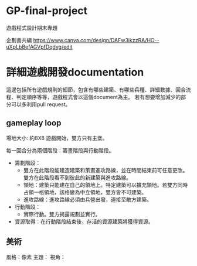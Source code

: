 # GP-final-project
遊戲程式設計期末專題

企劃書共編
https://www.canva.com/design/DAFw3ikzzRA/HO--uXpLbBefAGVpfDqdyg/edit

# 詳細遊戲開發documentation
這邊包括所有遊戲規則的細節，包含有哪些建築、有哪些兵種、詳細數據、回合流程、判定順序等等，遊戲程式會以這個document為主。
若有想要增加減少的部分可以多利用pull request。


## gameplay loop

場地大小: 約8X8
遊戲開始，雙方只有主堡。

每一回合分為兩個階段：籌畫階段與行動階段。

- 籌劃階段：
  - 雙方在此階段能建造建築和策畫進攻路線，並在時間結束前可任意更改。雙方在此階段看不到彼此的新建築與進攻路線。
  - 領地：建築只能建在自己的領地上。特定建築可以擴充領地。若雙方同時占領一格領地，該格變為中立領地，雙方皆不可建築。
  - 進攻路線：進攻路線必須由兵營出發，連接至敵方建築。
- 行動階段：
  - 實際行動。雙方揭露規劃並實行。
- 資源取得：在行動階段結束後，存活的資源建築將獲得資源。

## 美術
風格：像素
主題：
視角：
